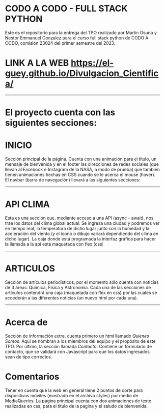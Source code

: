 # CODO A CODO - FULL STACK PYTHON

Este es el repositorio para la entrega del TPO realizado por Martin Osuna y Nestor Emmanuel Gonzalez para el curso full stack python de CODO A CODO, comisión 23024 del primer semestre del 2023. 

# LINK A LA WEB https://el-guey.github.io/Divulgacion_Cientifica/

----
# El proyecto cuenta con las siguientes secciones:
# INICIO

Sección principal de la página. Cuenta con una animación para el título, un mensaje de bienvenida y en el footer las direcciones de redes sociales (que llevan al Facebook e Instagram de la NASA, a modo de prueba) que también tienen animaciones hechas en CSS cuando se le acerca el mouse (hover).
El navbar (barra de navegación) llevará a las siguientes secciones:

---------
# API CLIMA

Esta es una sección que, mediante acceso a una API (async - await), nos trae los datos del clima global actual: Se ingresa una ciudad y podremos ver en tiempo real, la temperatura de dicho lugar junto con la humedad y la aceleración del viento (y el ícono o dibujo variará dependiendo del clima en dicho lugar). La caja donde está programada la interfaz gráfica para hacer la llamada a la api está maquetada con flex (css)


---------
# ARTICULOS

Sección de artículos periodísticos, por el momento sólo cuenta con noticias de 3 áreas: Química, Física y Astronomía.
Cada una de las secciones de artículos contendrá una caja (maquetada con flex en css) por las cuales se accederán a las diferentes noticias (un nuevo html por cada una). 

---------

# Acerca de

Sección de información extra, cuenta primero un html llamado *Quienes Somos*. Aquí se nombran a los miembros del equipo y el propósito de este TPO.
Por último, la sección llamada *Contacto*. Contiene un formulario de contacto, que se validará con Javascript para que los datos ingresados sean de tipo correctos.

# Comentarios
Tener en cuenta que la web en general tiene 2 puntos de corte para dispositivos móviles (mostrado en el archivo styles) por medio de MediaQueries.
La página principal cuenta con dos animaciones de texto realizadas en css, para el titulo de la pagina y el saludo de bienvenida.

